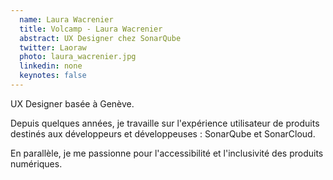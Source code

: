 ```yaml
---
  name: Laura Wacrenier
  title: Volcamp - Laura Wacrenier
  abstract: UX Designer chez SonarQube
  twitter: Laoraw
  photo: laura_wacrenier.jpg
  linkedin: none
  keynotes: false
---
```

UX Designer basée à Genève. 

Depuis quelques années, je travaille sur l'expérience utilisateur de produits destinés aux développeurs et développeuses : SonarQube et SonarCloud. 

En parallèle, je me passionne pour l'accessibilité et l'inclusivité des produits numériques. 